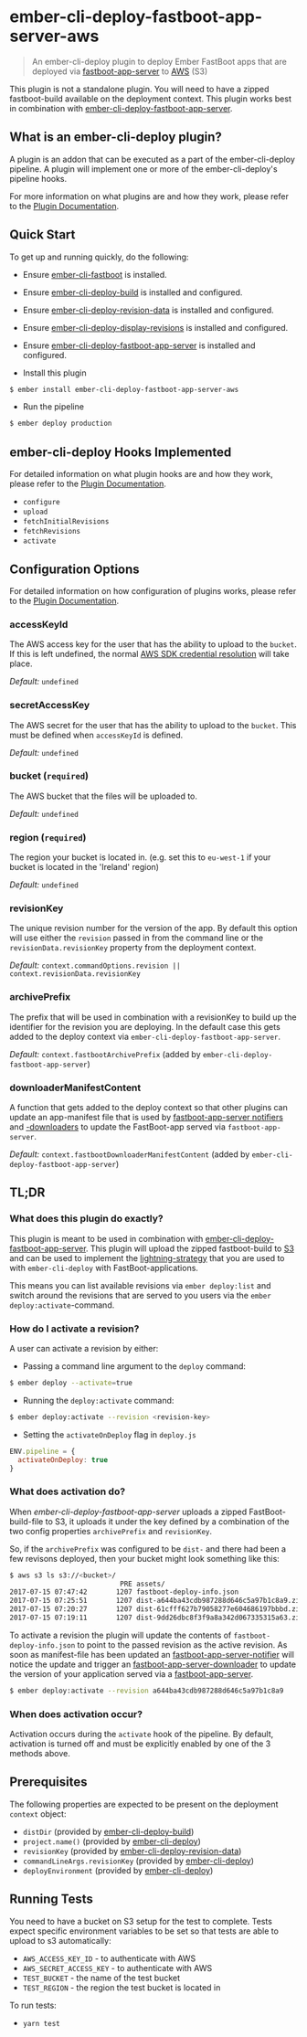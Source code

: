 # ember-cli-deploy-fastboot-app-server-aws

> An ember-cli-deploy plugin to deploy Ember FastBoot apps that are deployed via [fastboot-app-server](https://github.com/ember-fastboot/fastboot-app-server) to [AWS](https://aws.amazon.com) (S3)

This plugin is not a standalone plugin. You will need to have a zipped fastboot-build available on the deployment context. This plugin works best in combination with [ember-cli-deploy-fastboot-app-server](https://github.com/LevelbossMike/ember-cli-deploy-fastboot-app-server).

## What is an ember-cli-deploy plugin?

A plugin is an addon that can be executed as a part of the ember-cli-deploy pipeline. A plugin will implement one or more of the ember-cli-deploy's pipeline hooks.

For more information on what plugins are and how they work, please refer to the [Plugin Documentation][2].

## Quick Start
To get up and running quickly, do the following:

- Ensure [ember-cli-fastboot](https://github.com/ember-fastboot/ember-cli-fastboot) is installed.
- Ensure [ember-cli-deploy-build][4] is installed and configured.
- Ensure [ember-cli-deploy-revision-data][6] is installed and configured.
- Ensure [ember-cli-deploy-display-revisions](https://github.com/duizendnegen/ember-cli-deploy-display-revisions) is installed and configured.
- Ensure [ember-cli-deploy-fastboot-app-server](https://github.com/levelbossmike/ember-cli-deploy-fastboot-app-server) is installed and configured.

- Install this plugin

```bash
$ ember install ember-cli-deploy-fastboot-app-server-aws
```
- Run the pipeline

```bash
$ ember deploy production
```

## ember-cli-deploy Hooks Implemented

For detailed information on what plugin hooks are and how they work, please refer to the [Plugin Documentation][2].

- `configure`
- `upload`
- `fetchInitialRevisions`
- `fetchRevisions`
- `activate`

## Configuration Options

For detailed information on how configuration of plugins works, please refer to the [Plugin Documentation][2].

### accessKeyId

The AWS access key for the user that has the ability to upload to the `bucket`. If this is left undefined, the normal [AWS SDK credential resolution][7] will take place.

*Default:* `undefined`

### secretAccessKey

The AWS secret for the user that has the ability to upload to the `bucket`. This must be defined when `accessKeyId` is defined.

*Default:* `undefined`

### bucket (`required`)

The AWS bucket that the files will be uploaded to.

*Default:* `undefined`

### region (`required`)

The region your bucket is located in. (e.g. set this to `eu-west-1` if your bucket is located in the 'Ireland' region)

*Default:* `undefined`

### revisionKey

The unique revision number for the version of the app. By default this option will use either the `revision` passed in from the command line or the `revisionData.revisionKey` property from the deployment context.

*Default:* `context.commandOptions.revision || context.revisionData.revisionKey`

### archivePrefix

The prefix that will be used in combination with a revisionKey to build up the identifier for the revision you are deploying. In the default case this gets added to the deploy context via `ember-cli-deploy-fastboot-app-server`.

*Default:* `context.fastbootArchivePrefix` (added by `ember-cli-deploy-fastboot-app-server`)

### downloaderManifestContent

A function that gets added to the deploy context so that other plugins can update an app-manifest file that is used by [fastboot-app-server notifiers](https://github.com/ember-fastboot/fastboot-app-server#notifiers) and [-downloaders](https://github.com/ember-fastboot/fastboot-app-server#downloaders) to update the FastBoot-app served via `fastboot-app-server`.

*Default:* `context.fastbootDownloaderManifestContent` (added by `ember-cli-deploy-fastboot-app-server`)

## TL;DR

### What does this plugin do exactly?
This plugin is meant to be used in combination with [ember-cli-deploy-fastboot-app-server](https://github.com/levelbossmike/ember-cli-deploy-fastboot-app-server). This plugin will upload the zipped fastboot-build to [S3](https://aws.amazon.com/de/s3/) and can be used to implement the [lightning-strategy](http://ember-cli-deploy.com/docs/v1.0.x/the-lightning-strategy/) that you are used to with `ember-cli-deploy` with FastBoot-applications.

This means you can list available revisions via `ember deploy:list` and switch around the revisions that are served to you users via the `ember deploy:activate`-command.

### How do I activate a revision?

A user can activate a revision by either:

- Passing a command line argument to the `deploy` command:

```bash
$ ember deploy --activate=true
```

- Running the `deploy:activate` command:

```bash
$ ember deploy:activate --revision <revision-key>
```

- Setting the `activateOnDeploy` flag in `deploy.js`

```javascript
ENV.pipeline = {
  activateOnDeploy: true
}
```

### What does activation do?

When *ember-cli-deploy-fastboot-app-server* uploads a zipped FastBoot-build-file to S3, it uploads it under the key defined by a combination of the two config properties `archivePrefix` and `revisionKey`.

So, if the `archivePrefix` was configured to be `dist-` and there had been a few revisons deployed, then your bucket might look something like this:

```bash
$ aws s3 ls s3://<bucket>/
                           PRE assets/
2017-07-15 07:47:42       1207 fastboot-deploy-info.json
2017-07-15 07:25:51       1207 dist-a644ba43cdb987288d646c5a97b1c8a9.zip
2017-07-15 07:20:27       1207 dist-61cfff627b79058277e604686197bbbd.zip
2017-07-15 07:19:11       1207 dist-9dd26dbc8f3f9a8a342d067335315a63.zip
```

To activate a revision the plugin will update the contents of `fastboot-deploy-info.json` to point to the passed revision as the active revision. As soon as manifest-file has been updated an [fastboot-app-server-notifier](https://github.com/ember-fastboot/fastboot-app-server#notifiers) will notice the update and trigger an [fastboot-app-server-downloader](https://github.com/ember-fastboot/fastboot-app-server#downloaders) to update the version of your application served via a [fastboot-app-server](https://github.com/ember-fastboot/fastboot-app-server).

```bash
$ ember deploy:activate --revision a644ba43cdb987288d646c5a97b1c8a9
```

### When does activation occur?

Activation occurs during the `activate` hook of the pipeline. By default, activation is turned off and must be explicitly enabled by one of the 3 methods above.

## Prerequisites

The following properties are expected to be present on the deployment `context` object:

- `distDir`                     (provided by [ember-cli-deploy-build][4])
- `project.name()`              (provided by [ember-cli-deploy][5])
- `revisionKey`                 (provided by [ember-cli-deploy-revision-data][6])
- `commandLineArgs.revisionKey` (provided by [ember-cli-deploy][5])
- `deployEnvironment`           (provided by [ember-cli-deploy][5])

## Running Tests
You need to have a bucket on S3 setup for the test to complete. Tests expect
specific environment variables to be set so that tests are able to upload to
s3 automatically:

* `AWS_ACCESS_KEY_ID` - to authenticate with AWS
* `AWS_SECRET_ACCESS_KEY` - to authenticate with AWS
* `TEST_BUCKET` - the name of the test bucket
* `TEST_REGION` - the region the test bucket is located in

To run tests:

* `yarn test`

[2]: http://ember-cli.github.io/ember-cli-deploy/plugins "Plugin Documentation"
[4]: https://github.com/ember-cli-deploy/ember-cli-deploy-build "ember-cli-deploy-build"
[5]: https://github.com/ember-cli/ember-cli-deploy "ember-cli-deploy"
[6]: https://github.com/ember-cli-deploy/ember-cli-deploy-revision-data "ember-cli-deploy-revision-data"
[7]: https://docs.aws.amazon.com/AWSJavaScriptSDK/guide/node-configuring.html#Setting_AWS_Credentials "Setting AWS Credentials"

